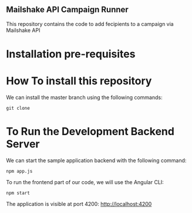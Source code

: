 ## Mailshake API Campaign Runner

This repository contains the code to add fecipients to a campaign via Mailshake API

# Installation pre-requisites

# How To install this repository

We can install the master branch using the following commands:

    git clone

# To Run the Development Backend Server

We can start the sample application backend with the following command:

    npm app.js

To run the frontend part of our code, we will use the Angular CLI:

    npm start

The application is visible at port 4200: [http://localhost:4200](http://localhost:4200)
